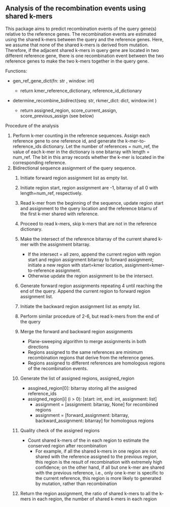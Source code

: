 ## Analysis of the recombination events using shared k-mers

This package aims to predict recombination events of the query gene(s) relative to the reference genes. The recombination events are estimated using the shared k-mers between the query and the reference genes. Here, we assume that none of the shared k-mers is derived from mutation. Therefore, if the adjacent shared k-mers in query gene are located in two different reference gene, there is one recombination event between the two reference genes to make the two k-mers together in the query gene. 

Functions:

- gen_ref_gene_dict(fn: str , window: int)
  - return kmer_reference_dictionary, reference_id_dictionary

- determine_recombine_bidirect(seq: str,  rkmer_dict: dict,  window:int )
  - return assigned_region, score_current_assign, score_previous_assign (see below)

Procedure of the analysis

1. Perform k-mer counting in the reference sequences. Assign each reference gene to one reference id, and generate the k-mer-to-reference_ids dictionary. Let the number of references = num_ref, the value of each k-mer in the dictionary is one bitarray with length = num_ref. The bit in this array records whether the k-mer is located in the corresponding reference.
2. Bidirectional sequence assignment of the query sequence.
   1. Initiate forward region assignment list as empty list.
   2. Initiate region start, region assignment are -1, bitarray of all 0 with length=num_ref, respectively.
   3. Read k-mer from the beginning of the sequence, update region start and assignment to the query location and the reference bitarru of the first k-mer shared with reference.
   4. Proceed to read k-mers, skip k-mers that are not in the reference dictionary.
   5. Make the intersect of the reference bitarray of the current shared k-mer with the assignment bitarray.
      - If the intersect = all zero, append the current region with region start and region assignment bitarray to forward assignment; initiate a new region with start=kmer location, assignment=kmer-to-reference assignment.
      - Otherwise update the region assignment to be the intersect.
   6. Generate forward region assignments repeating 4 until reaching the end of the query. Append the current region to forward region assignment list.
   7. Initiate the backward region assignment list as empty list.
   8. Perform similar procedure of 2-6, but read k-mers from the end of the query
   9. Merge the forward and backward region assignments
      - Plane-sweeping algorithm to merge assignments in both directions
      - Regions assigned to the same references are minimum recombination regions that derive from the reference genes.
      - Regions assigned to different references are homologous regions of the recombination events.
   10. Generate the list of assigned regions, assigned_region
       - assgined_region[0]: bitarray storing all the assigned reference_ids
       - assigned_region[i] (i > 0): [start: int, end: int, assignment: list]
         - assignment = [assignment: bitarray, None] for recombined regions
         - assignment = [forward_assignment: bitarray, backward_assignment: bitarray] for homologous regions
   11. Quality check of the assigned regions
       - Count shared k-mers of the in each region to estimate the conserved region after recombination
         - For example, if all the shared k-mers in one region are not shared with the reference assigned to the previous region, this region is the result of recombination with extremely high confidence; on the other hand, if all but one k-mer are shared with the previous reference, i.e., only one k-mer is specific to the current reference, this region is more likely to generated by mutation, rather than recombination

   12. Return the region assignment, the ratio of shared k-mers to all the k-mers in each region, the number of shared k-mers in each region



